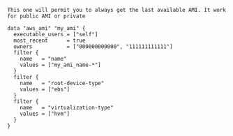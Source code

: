     This one will permit you to always get the last available AMI. It work for public AMI or private

```
data "aws_ami" "my_ami" {
  executable_users = ["self"]
  most_recent      = true
  owners           = ["000000000000", "111111111111"]
  filter {
    name   = "name"
    values = ["my_ami_name-*"]
  }
  filter {
    name   = "root-device-type"
    values = ["ebs"]
  }
  filter {
    name   = "virtualization-type"
    values = ["hvm"]
  }
}
```